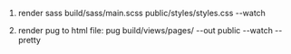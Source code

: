 1. render 
sass build/sass/main.scss public/styles/styles.css --watch


2. render pug to html file:
pug build/views/pages/ --out public --watch --pretty
